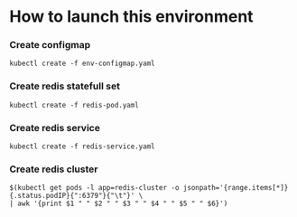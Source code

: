 # How to launch this environment

### Create configmap
`kubectl create -f env-configmap.yaml`

### Create redis statefull set
`kubectl create -f redis-pod.yaml`

### Create redis service
`kubectl create -f redis-service.yaml`

### Create redis cluster
```kubectl exec -it redis-cluster-0 -- redis-cli --cluster create \
$(kubectl get pods -l app=redis-cluster -o jsonpath='{range.items[*]}{.status.podIP}{":6379"}{"\t"}' \
| awk '{print $1 " " $2 " " $3 " " $4 " " $5 " " $6}')
```

